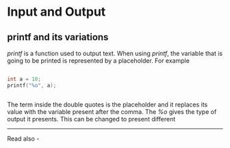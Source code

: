 # Input and Output

## printf and its variations

*printf* is a function used to output text. When using *printf*, the variable that is going to be printed is represented by a placeholder. For example

```c

int a = 10;
printf("%o", a);



```

The term inside the double quotes is the placeholder and it replaces its value with the variable present after the comma. The *%o* gives the type of output it presents. This can be changed to present different 



---
Read also - 